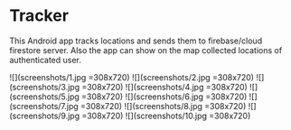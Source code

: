 # Tracker
This Android app tracks locations and sends them to firebase/cloud firestore server. 
Also the app can show on the map collected locations of authenticated user.

![](screenshots/1.jpg =308x720)
![](screenshots/2.jpg =308x720)
![](screenshots/3.jpg =308x720)
![](screenshots/4.jpg =308x720)
![](screenshots/5.jpg =308x720)
![](screenshots/6.jpg =308x720)
![](screenshots/7.jpg =308x720)
![](screenshots/8.jpg =308x720)
![](screenshots/9.jpg =308x720)
![](screenshots/10.jpg =308x720)